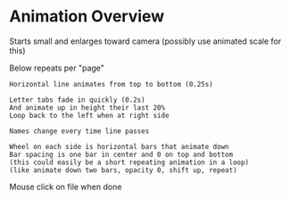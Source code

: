 # Animation Overview

Starts small and enlarges toward camera
(possibly use animated scale for this)

Below repeats per "page"

    Horizontal line animates from top to bottom (0.25s)

    Letter tabs fade in quickly (0.2s)
    And animate up in height their last 20%
    Loop back to the left when at right side

    Names change every time line passes

    Wheel on each side is horizontal bars that animate down
    Bar spacing is one bar in center and 0 on top and bottom
    (this could easily be a short repeating animation in a loop)
    (like animate down two bars, opacity 0, shift up, repeat)

Mouse click on file when done